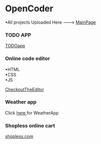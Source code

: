 <h1> OpenCoder </h1>


•All projects Uploaded Here --->
 <a href ="https://devsaheerhost.github.io/-/" target='_blank'>MainPage</a>


<h3>TODO APP</h3>

 <a href ="https://devsaheerhost.github.io/-/ToDO" target='_blank'>TODOapp</a>

 

<h3> Online code editor </h3>
 •HTML <br>
 •CSS <br>
 •JS
 
 <a href ="https://devsaheerhost.github.io/-/code_editor" target='_blank'>CheckoutTheEditor</a>

 <h3>Weather app </h3>
 Click <a href ="https://devsaheerhost.github.io/-/weather/" target='_blank'> here </a> for WeatherApp


<h3>Shopless online cart</h3>

 <a href ="https://devsaheerhost.github.io/shopless.com/" target='_blank'> shopless.com</a>




 
